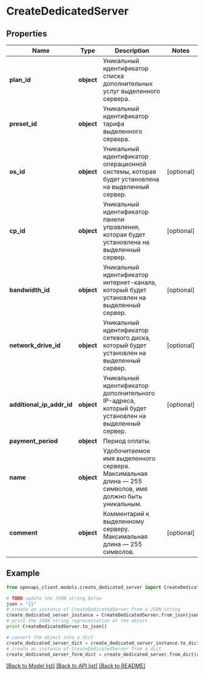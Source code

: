 # CreateDedicatedServer


## Properties
Name | Type | Description | Notes
------------ | ------------- | ------------- | -------------
**plan_id** | **object** | Уникальный идентификатор списка дополнительных услуг выделенного сервера. | 
**preset_id** | **object** | Уникальный идентификатор тарифа выделенного сервера. | 
**os_id** | **object** | Уникальный идентификатор операционной системы, которая будет установлена на выделенный сервер. | [optional] 
**cp_id** | **object** | Уникальный идентификатор панели управления, которая будет установлена на выделенный сервер. | [optional] 
**bandwidth_id** | **object** | Уникальный идентификатор интернет-канала, который будет установлен на выделенный сервер. | [optional] 
**network_drive_id** | **object** | Уникальный идентификатор сетевого диска, который будет установлен на выделенный сервер. | [optional] 
**additional_ip_addr_id** | **object** | Уникальный идентификатор дополнительного IP-адреса, который будет установлен на выделенный сервер. | [optional] 
**payment_period** | **object** | Период оплаты. | 
**name** | **object** | Удобочитаемое имя выделенного сервера. Максимальная длина — 255 символов, имя должно быть уникальным. | 
**comment** | **object** | Комментарий к выделенному серверу. Максимальная длина — 255 символов. | [optional] 

## Example

```python
from openapi_client.models.create_dedicated_server import CreateDedicatedServer

# TODO update the JSON string below
json = "{}"
# create an instance of CreateDedicatedServer from a JSON string
create_dedicated_server_instance = CreateDedicatedServer.from_json(json)
# print the JSON string representation of the object
print CreateDedicatedServer.to_json()

# convert the object into a dict
create_dedicated_server_dict = create_dedicated_server_instance.to_dict()
# create an instance of CreateDedicatedServer from a dict
create_dedicated_server_form_dict = create_dedicated_server.from_dict(create_dedicated_server_dict)
```
[[Back to Model list]](../README.md#documentation-for-models) [[Back to API list]](../README.md#documentation-for-api-endpoints) [[Back to README]](../README.md)


